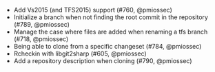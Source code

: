 * Add Vs2015 (and TFS2015) support (#760, @pmiossec)
* Initialize a branch when not finding the root commit in the repository (#789, @pmiossec)
* Manage the case where files are added when renaming a tfs branch (#718, @pmiossec)
* Being able to clone from a specific changeset (#784, @pmiossec)
* Rcheckin with libgit2sharp (#605, @pmiossec)
* Add a repository description when cloning (#790, @pmiossec)
